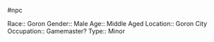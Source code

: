 #npc 

Race:: Goron
Gender:: Male
Age:: Middle Aged
Location:: Goron City
Occupation:: Gamemaster?
Type:: Minor
